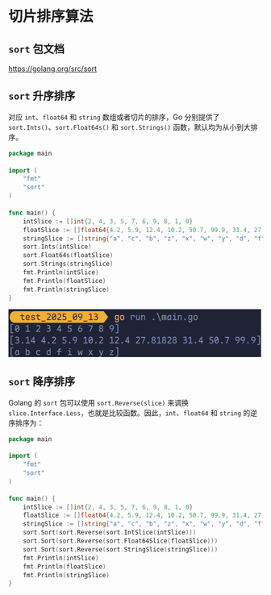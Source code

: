 # 切片排序算法

## `sort` 包文档

https://golang.org/src/sort

## `sort` 升序排序

对应 `int`、`float64` 和 `string` 数组或者切片的排序，Go 分别提供了 `sort.Ints()`、`sort.Float64s()` 和 `sort.Strings()` 函数，默认均为从小到大排序。

```go
package main

import (
	"fmt"
	"sort"
)

func main() {
	intSlice := []int{2, 4, 3, 5, 7, 6, 9, 8, 1, 0}
	floatSlice := []float64{4.2, 5.9, 12.4, 10.2, 50.7, 99.9, 31.4, 27.81828, 3.14}
	stringSlice := []string{"a", "c", "b", "z", "x", "w", "y", "d", "f", "i"}
	sort.Ints(intSlice)
	sort.Float64s(floatSlice)
	sort.Strings(stringSlice)
	fmt.Println(intSlice)
	fmt.Println(floatSlice)
	fmt.Println(stringSlice)
}
```

<img src="../../images/image-202509131945.png" style="zoom:80%;" />

## `sort` 降序排序

Golang 的 `sort` 包可以使用 `sort.Reverse(slice)` 来调换 `slice.Interface.Less`，也就是比较函数。因此，`int`、`float64` 和 `string` 的逆序排序为：

```go
package main

import (
	"fmt"
	"sort"
)

func main() {
	intSlice := []int{2, 4, 3, 5, 7, 6, 9, 8, 1, 0}
	floatSlice := []float64{4.2, 5.9, 12.4, 10.2, 50.7, 99.9, 31.4, 27.81828, 3.14}
	stringSlice := []string{"a", "c", "b", "z", "x", "w", "y", "d", "f", "i"}
	sort.Sort(sort.Reverse(sort.IntSlice(intSlice)))
	sort.Sort(sort.Reverse(sort.Float64Slice(floatSlice)))
	sort.Sort(sort.Reverse(sort.StringSlice(stringSlice)))
	fmt.Println(intSlice)
	fmt.Println(floatSlice)
	fmt.Println(stringSlice)
}
```

